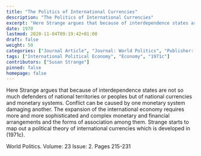 ```yaml
---
title: "The Politics of International Currencies"
description: "The Politics of International Currencies"
excerpt: "Here Strange argues that because of interdependence states are not so much defenders of national territories or peoples but of national currencies and monetary systems. Conflict can be caused by one monetary system damaging another. The expansion of the international economy requires more and more sophisticated and complex monetary and financial arrangements and the forms of association among them. Strange starts to map out a political theory of international currencies which is developed in (1971c)."
date: 1970
lastmod: 2020-11-04T09:19:42+01:00
draft: false
weight: 50
categories: ["Journal Article", "Journal: World Politics", "Publisher: Cambridge University Press"]
tags: ["International Political Economy", "Economy", "1971c"]
contributors: ["Susan Strange"]
pinned: false
homepage: false
---
```


Here Strange argues that because of interdependence states are not so much defenders of national territories or peoples but of national currencies and monetary systems. Conflict can be caused by one monetary system damaging another. The expansion of the international economy requires more and more sophisticated and complex monetary and financial arrangements and the forms of association among them. Strange starts to map out a political theory of international currencies which is developed in (1971c).

World Politics. Volume: 23 Issue: 2. Pages 215-231